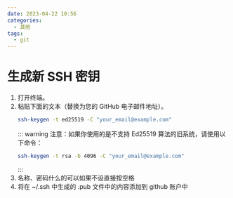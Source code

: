 ```yaml
---
date: 2023-04-22 10:56
categories:
  - 其他
tags:
  - git
---
```


# 生成新 SSH 密钥

1. 打开终端。
2. 粘贴下面的文本（替换为您的 GitHub 电子邮件地址）。
    ```bash
    ssh-keygen -t ed25519 -C "your_email@example.com"
    ```
   ::: warning
    注意：如果你使用的是不支持 Ed25519 算法的旧系统，请使用以下命令：
    ```bash
    ssh-keygen -t rsa -b 4096 -C "your_email@example.com"
    ```
   :::
3. 名称、密码什么的可以如果不设直接按空格
4. 将在 ~/.ssh 中生成的 .pub 文件中的内容添加到 github 账户中